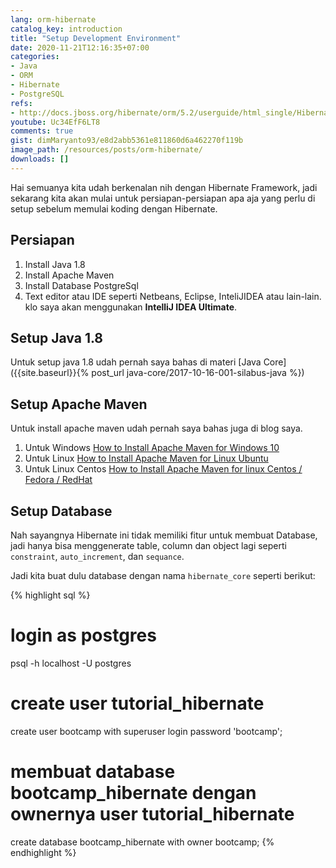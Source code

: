 ```yaml
---
lang: orm-hibernate
catalog_key: introduction
title: "Setup Development Environment"
date: 2020-11-21T12:16:35+07:00
categories:
- Java
- ORM
- Hibernate
- PostgreSQL
refs: 
- http://docs.jboss.org/hibernate/orm/5.2/userguide/html_single/Hibernate_User_Guide.html
youtube: Uc34EfF6LT8
comments: true
gist: dimMaryanto93/e8d2abb5361e811860d6a462270f119b
image_path: /resources/posts/orm-hibernate/
downloads: []
---
```


Hai semuanya kita udah berkenalan nih dengan Hibernate Framework, jadi sekarang kita akan mulai untuk persiapan-persiapan apa aja yang perlu di setup sebelum memulai koding dengan Hibernate.

<!--more-->

## Persiapan

1. Install Java 1.8
2. Install Apache Maven
3. Install Database PostgreSql
4. Text editor atau IDE seperti Netbeans, Eclipse, InteliJIDEA atau lain-lain. klo saya akan menggunakan **IntelliJ IDEA Ultimate**.

## Setup Java 1.8

Untuk setup java 1.8 udah pernah saya bahas di materi [Java Core]({{site.baseurl}}{% post_url java-core/2017-10-16-001-silabus-java %})

## Setup Apache Maven

Untuk install apache maven udah pernah saya bahas juga di blog saya.

1. Untuk Windows [How to Install Apache Maven for Windows 10](https://www.dimas-maryanto.com/notes/fedora-23/install-maven-fedora)
2. Untuk Linux [How to Install Apache Maven for Linux Ubuntu](https://www.dimas-maryanto.com/notes/ubuntu-16.04/install-maven-ubuntu)
3. Untuk Linux Centos [How to Install Apache Maven for linux Centos / Fedora / RedHat](https://www.dimas-maryanto.com/notes/fedora-23/install-maven-fedora)

## Setup Database

Nah sayangnya Hibernate ini tidak memiliki fitur untuk membuat Database, jadi hanya bisa menggenerate table, column dan object lagi seperti `constraint`, `auto_increment`, dan `sequance`.

Jadi kita buat dulu database dengan nama `hibernate_core` seperti berikut:

{% highlight sql %}
# login as postgres
psql -h localhost -U postgres

# create user tutorial_hibernate
create user bootcamp with superuser login password 'bootcamp';

# membuat database bootcamp_hibernate dengan ownernya user tutorial_hibernate
create database bootcamp_hibernate with owner bootcamp;
{% endhighlight %}